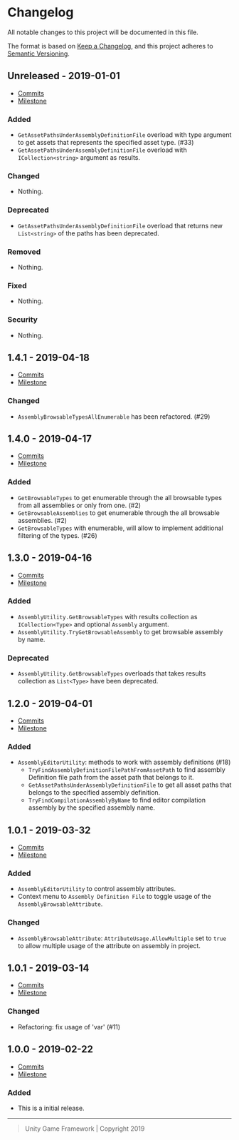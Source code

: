 # Changelog
All notable changes to this project will be documented in this file.

The format is based on [Keep a Changelog](https://keepachangelog.com/en/1.0.0/),
and this project adheres to [Semantic Versioning](https://semver.org/spec/v2.0.0.html).

## Unreleased - 2019-01-01
- [Commits](https://github.com/unity-game-framework/ugf-assemblies/compare/0.0.0...0.0.0)
- [Milestone](https://github.com/unity-game-framework/ugf-assemblies/milestone/0?closed=1)

### Added
- `GetAssetPathsUnderAssemblyDefinitionFile` overload with type argument to get assets that represents the specified asset type. (#33)
- `GetAssetPathsUnderAssemblyDefinitionFile` overload with `ICollection<string>` argument as results.

### Changed
- Nothing.

### Deprecated
- `GetAssetPathsUnderAssemblyDefinitionFile` overload that returns new `List<string>` of the paths has been deprecated.

### Removed
- Nothing.

### Fixed
- Nothing.

### Security
- Nothing.

## 1.4.1 - 2019-04-18
- [Commits](https://github.com/unity-game-framework/ugf-assemblies/compare/1.4.0...1.4.1)
- [Milestone](https://github.com/unity-game-framework/ugf-assemblies/milestone/7?closed=1)

### Changed
- `AssemblyBrowsableTypesAllEnumerable` has been refactored. (#29)

## 1.4.0 - 2019-04-17
- [Commits](https://github.com/unity-game-framework/ugf-assemblies/compare/1.3.0...1.4.0)
- [Milestone](https://github.com/unity-game-framework/ugf-assemblies/milestone/6?closed=1)

### Added
- `GetBrowsableTypes` to get enumerable through the all browsable types from all assemblies or only from one. (#2)
- `GetBrowsableAssemblies` to get enumerable through the all browsable assemblies. (#2)
- `GetBrowsableTypes` with enumerable, will allow to implement additional filtering of the types. (#26)

## 1.3.0 - 2019-04-16
- [Commits](https://github.com/unity-game-framework/ugf-assemblies/compare/1.2.0...1.3.0)
- [Milestone](https://github.com/unity-game-framework/ugf-assemblies/milestone/5?closed=1)

### Added
- `AssemblyUtility.GetBrowsableTypes` with results collection as `ICollection<Type>` and optional `Assembly` argument. 
- `AssemblyUtility.TryGetBrowsableAssembly` to get browsable assembly by name.

### Deprecated
- `AssemblyUtility.GetBrowsableTypes` overloads that takes results collection as `List<Type>` have been deprecated.

## 1.2.0 - 2019-04-01
- [Commits](https://github.com/unity-game-framework/ugf-assemblies/compare/1.1.0...1.2.0)
- [Milestone](https://github.com/unity-game-framework/ugf-assemblies/milestone/4?closed=1)

### Added
- `AssemblyEditorUtility`: methods to work with assembly definitions (#18)
  - `TryFindAssemblyDefinitionFilePathFromAssetPath` to find assembly Definition file path from the asset path that belongs to it.
  - `GetAssetPathsUnderAssemblyDefinitionFile` to get all asset paths that belongs to the specified assembly definition.
  - `TryFindCompilationAssemblyByName` to find editor compilation assembly by the specified assembly name.

## 1.0.1 - 2019-03-32
- [Commits](https://github.com/unity-game-framework/ugf-assemblies/compare/1.0.1...1.1.0)
- [Milestone](https://github.com/unity-game-framework/ugf-assemblies/milestone/3?closed=1)

### Added
- `AssemblyEditorUtility` to control assembly attributes.
- Context menu to `Assembly Definition File` to toggle usage of the `AssemblyBrowsableAttribute`.

### Changed
- `AssemblyBrowsableAttribute`: `AttributeUsage.AllowMultiple` set to `true` to allow multiple usage of the attribute on assembly in project.

## 1.0.1 - 2019-03-14
- [Commits](https://github.com/unity-game-framework/ugf-assemblies/compare/1.0.0...1.0.1)
- [Milestone](https://github.com/unity-game-framework/ugf-assemblies/milestone/2?closed=1)

### Changed
- Refactoring: fix usage of 'var' (#11)

## 1.0.0 - 2019-02-22
- [Commits](https://github.com/unity-game-framework/ugf-assemblies/compare/a43e504...1.0.0)
- [Milestone](https://github.com/unity-game-framework/ugf-assemblies/milestone/1?closed=1)

### Added
- This is a initial release.

---
> Unity Game Framework | Copyright 2019
